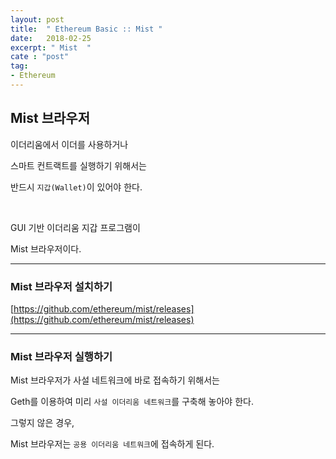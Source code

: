 ```yaml
---
layout: post
title:  " Ethereum Basic :: Mist "
date:   2018-02-25
excerpt: " Mist  "
cate : "post"
tag:
- Ethereum
---
```


## Mist 브라우저

이더리움에서 이더를 사용하거나

스마트 컨트랙트를 실행하기 위해서는

반드시 `지갑(Wallet)`이 있어야 한다.

<br>

GUI 기반 이더리움 지갑 프로그램이 

Mist 브라우저이다.


---



### Mist 브라우저 설치하기

[https://github.com/ethereum/mist/releases](https://github.com/ethereum/mist/releases)



---


### Mist 브라우저 실행하기

Mist 브라우저가 사설 네트워크에 바로 접속하기 위해서는

Geth를 이용하여 미리 `사설 이더리움 네트워크`를 구축해 놓아야 한다.

그렇지 않은 경우,

Mist 브라우저는 `공용 이더리움 네트워크`에 접속하게 된다.